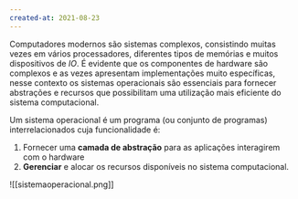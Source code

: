```yaml
---
created-at: 2021-08-23
---
```

Computadores modernos são sistemas complexos, consistindo muitas vezes em vários processadores, diferentes tipos de memórias e muitos dispositivos de *IO*. É evidente que os componentes de hardware são complexos e as vezes apresentam implementações muito específicas, nesse contexto os sistemas operacionais são essenciais para fornecer abstrações e recursos que possibilitam uma utilização mais eficiente do sistema computacional.

Um sistema operacional é um programa (ou conjunto de programas) interrelacionados cuja funcionalidade é:
1. Fornecer uma **camada de abstração** para as aplicações interagirem com o hardware
2. **Gerenciar** e alocar os recursos disponíveis no sistema computacional.

![[sistemaoperacional.png]]